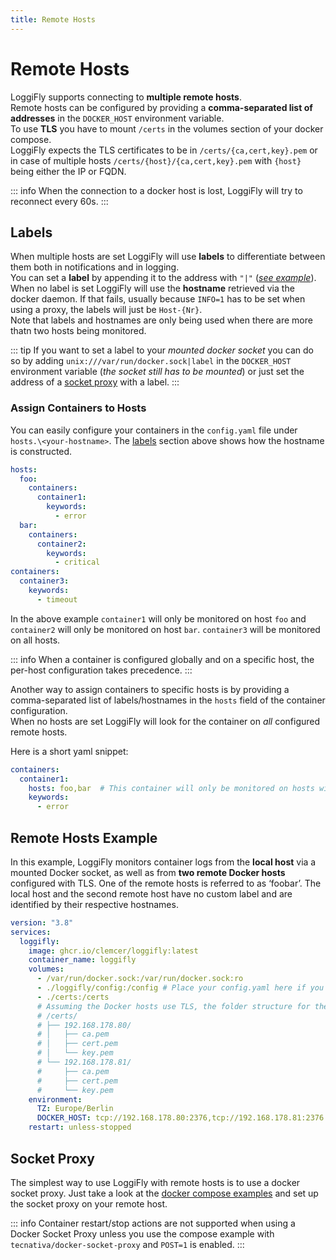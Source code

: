 ```yaml
---
title: Remote Hosts
---
```


# Remote Hosts

LoggiFly supports connecting to **multiple remote hosts**.<br>
Remote hosts can be configured by providing a **comma-separated list of addresses** in the `DOCKER_HOST` environment variable.<br>
To use **TLS** you have to mount `/certs` in the volumes section of your docker compose.<br>
LoggiFly expects the TLS certificates to be in `/certs/{ca,cert,key}.pem` or in case of multiple hosts `/certs/{host}/{ca,cert,key}.pem` with `{host}` being either the IP or FQDN.<br>

::: info
When the connection to a docker host is lost, LoggiFly will try to reconnect every 60s.
:::

## Labels 
When multiple hosts are set LoggiFly will use **labels** to differentiate between them both in notifications and in logging.<br>
You can set a **label** by appending it to the address with `"|"` ([_see example_](#remote-hosts-example)).<br>
When no label is set LoggiFly will use the **hostname** retrieved via the docker daemon. If that fails, usually because `INFO=1` has to be set when using a proxy, the labels will just be `Host-{Nr}`.<br>
Note that labels and hostnames are only being used when there are more thatn two hosts being monitored.

::: tip
If you want to set a label to your _mounted docker socket_ you can do so by adding `unix:///var/run/docker.sock|label` in the `DOCKER_HOST` environment variable (_the socket still has to be mounted_) or just set the address of a [socket proxy](#socket-proxy) with a label.
:::

### Assign Containers to Hosts

You can easily configure your containers in the `config.yaml` file under `hosts.\<your-hostname>`.
The [labels](#labels) section above shows how the hostname is constructed.

```yaml
hosts:
  foo:
    containers:
      container1:
        keywords:
          - error
  bar:
    containers:
      container2:
        keywords:
          - critical
containers:
  container3:
    keywords:
      - timeout
```

In the above example `container1` will only be monitored on host `foo` and `container2` will only be monitored on host `bar`. `container3` will be monitored on all hosts.

::: info
When a container is configured globally and on a specific host, the per-host configuration takes precedence.
:::



Another way to assign containers to specific hosts is by providing a comma-separated list of labels/hostnames in the `hosts` field of the container configuration.<br> 
When no hosts are set LoggiFly will look for the container on _all_ configured remote hosts.

Here is a short yaml snippet:

  
```yaml 
containers:
  container1:
    hosts: foo,bar  # This container will only be monitored on hosts with the labels 'foo' and 'bar'
    keywords:
      - error
```

## Remote Hosts Example

In this example, LoggiFly monitors container logs from the **local host** via a mounted Docker socket, as well as from **two remote Docker hosts** configured with TLS. One of the remote hosts is referred to as ‘foobar’. The local host and the second remote host have no custom label and are identified by their respective hostnames.


```yaml
version: "3.8"
services:
  loggifly:
    image: ghcr.io/clemcer/loggifly:latest
    container_name: loggifly 
    volumes:
      - /var/run/docker.sock:/var/run/docker.sock:ro
      - ./loggifly/config:/config # Place your config.yaml here if you are using one
      - ./certs:/certs
      # Assuming the Docker hosts use TLS, the folder structure for the certificates should be like this:
      # /certs/
      # ├── 192.168.178.80/
      # │   ├── ca.pem
      # │   ├── cert.pem
      # │   └── key.pem
      # └── 192.168.178.81/
      #     ├── ca.pem
      #     ├── cert.pem
      #     └── key.pem
    environment:
      TZ: Europe/Berlin
      DOCKER_HOST: tcp://192.168.178.80:2376,tcp://192.168.178.81:2376|foobar
    restart: unless-stopped
```

## Socket Proxy

The simplest way to use LoggiFly with remote hosts is to use a docker socket proxy. Just take a look at the [docker compose examples](./getting-started#docker-compose) and set up the socket proxy on your remote host.

::: info
Container restart/stop actions are not supported when using a Docker Socket Proxy unless you use the compose example with `tecnativa/docker-socket-proxy` and `POST=1` is enabled.
:::

